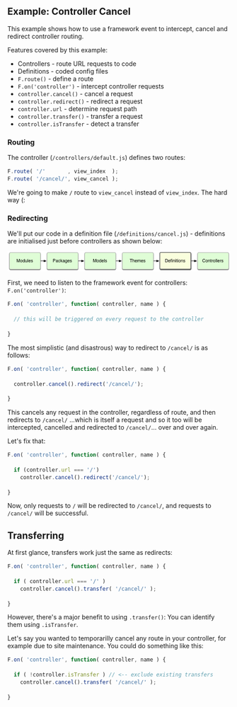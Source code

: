 ## Example: Controller Cancel

This example shows how to use a framework event to intercept, cancel and redirect controller routing.

Features covered by this example:

* Controllers - route URL requests to code
* Definitions - coded config files
* `F.route()` - define a route
* `F.on('controller')` - intercept controller requests
* `controller.cancel()` - cancel a request
* `controller.redirect()` - redirect a request
* `controller.url` - determine request path
* `controller.transfer()` - transfer a request
* `controller.isTransfer` - detect a transfer

### Routing

The controller (`/controllers/default.js`) defines two routes:

```javascript
F.route( '/'       , view_index  );
F.route( '/cancel/', view_cancel );
```

We're going to make `/` route to `view_cancel` instead of `view_index`. The hard way (:

### Redirecting

We'll put our code in a definition file (`/definitions/cancel.js`) - definitions are initialised just before controllers as shown below:

![Initialisation Sequence](definitions.png)

First, we need to listen to the framework event for controllers: `F.on('controller')`:

```javascript
F.on( 'controller', function( controller, name ) {

  // this will be triggered on every request to the controller

}
```

The most simplistic (and disastrous) way to redirect to `/cancel/` is as follows:

```javascript
F.on( 'controller', function( controller, name ) {

  controller.cancel().redirect('/cancel/');

}
```

This cancels any request in the controller, regardless of route, and then redirects to `/cancel/` ...which is itself a request and so it too will be intercepted, cancelled and redirected to `/cancel/`... over and over again.

Let's fix that:

```javascript
F.on( 'controller', function( controller, name ) {

  if (controller.url === '/')
    controller.cancel().redirect('/cancel/');

}
```

Now, only requests to `/` will be redirected to `/cancel/`, and requests to `/cancel/` will be successful.

## Transferring

At first glance, transfers work just the same as redirects:

```javascript
F.on( 'controller', function( controller, name ) {

  if ( controller.url === '/' )
    controller.cancel().transfer( '/cancel/' );

}
```

However, there's a major benefit to using `.transfer()`: You can identify them using `.isTransfer`.

Let's say you wanted to temporarilly cancel any route in your controller, for example due to site maintenance. You could do something like this:


```javascript
F.on( 'controller', function( controller, name ) {

  if ( !controller.isTransfer ) // <-- exclude existing transfers
    controller.cancel().transfer( '/cancel/' );

}
```